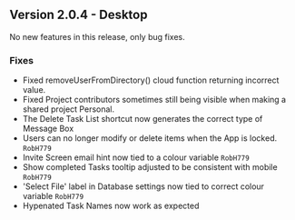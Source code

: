 Version 2.0.4 - Desktop
-----------------------

No new features in this release, only bug fixes.

### Fixes

*   Fixed removeUserFromDirectory() cloud function returning incorrect value.
*   Fixed Project contributors sometimes still being visible when making a shared project Personal.
*   The Delete Task List shortcut now generates the correct type of Message Box
*   Users can no longer modify or delete items when the App is locked. `RobH779`
*   Invite Screen email hint now tied to a colour variable `RobH779`
*   Show completed Tasks tooltip adjusted to be consistent with mobile `RobH779`
*   'Select File' label in Database settings now tied to correct colour variable `RobH779`
*   Hypenated Task Names now work as expected